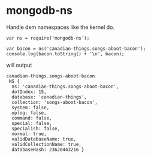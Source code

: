 # mongodb-ns

Handle dem namespaces like the kernel do.

```
var ns = require('mongodb-ns');

var bacon = ns('canadian-things.songs-aboot-bacon');
console.log(bacon.toString() + '\n', bacon);
```

will output

```
canadian-things.songs-aboot-bacon
 NS {
  ns: 'canadian-things.songs-aboot-bacon',
  dotIndex: 15,
  database: 'canadian-things',
  collection: 'songs-aboot-bacon',
  system: false,
  oplog: false,
  command: false,
  special: false,
  specialish: false,
  normal: true,
  validDatabaseName: true,
  validCollectionName: true,
  databaseHash: 23620443216 }
```
